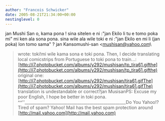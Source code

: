 ```yaml
---
author: "Francois Schwicker"
date: 2005-08-21T21:34:00+00:00
nestinglevel: 0
---
```

jan Mushi San o, kama pona ! sina sitelen e ni :"jan Ekilo li tu e tomo poka mi" mi ken ala sona pona. sina wile ala wile toki e ni :"jan Ekilo en mi li (jan poka) lon tomo sama" ? jan Kansomushi-san <[mushisan@yahoo.com](mailto://mushisan@yahoo.com)\
> wrote:
toki!mi wile kama sona e toki pona. Then, I decide translating local comicstrips from Portuguese to toki pona to train...:[http://i7.photobucket.com/albums/y292/mushisan/tp_tira61.gifthe](http://i7.photobucket.com/albums/y292/mushisan/tp_tira61.gifthe) original one:[http://i7.photobucket.com/albums/y292/mushisan/tira61.gifThe](http://i7.photobucket.com/albums/y292/mushisan/tira61.gifThe) translation is undestandable or correct?jan MusisanPS: Excuse my poor English, I hope be better in toki pona. ^^''\_\_\_\_\_\_\_\_\_\_\_\_\_\_\_\_\_\_\_\_\_\_\_\_\_\_\_\_\_\_\_\_\_\_\_\_\_\_\_\_\_\_\_\_\_\_\_\_\_\_Do You Yahoo!?Tired of spam? Yahoo! Mail has the best spam protection around [http://mail.yahoo.com](http://mail.yahoo.com)